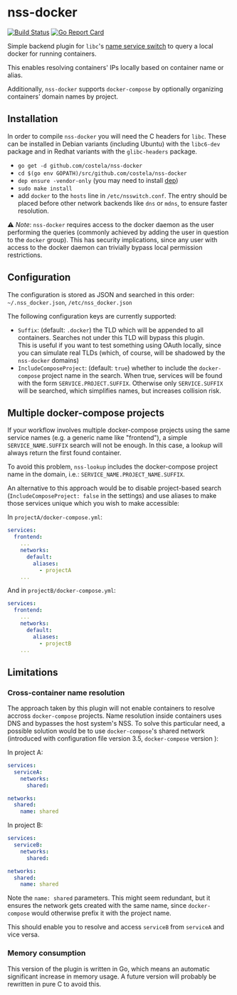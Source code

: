 # nss-docker

[![Build Status](https://travis-ci.org/costela/nss-docker.svg?branch=master)](https://travis-ci.org/costela/nss-docker)
[![Go Report Card](https://goreportcard.com/badge/github.com/costela/nss-docker)](https://goreportcard.com/report/github.com/costela/nss-docker)

Simple backend plugin for `libc`'s [name service switch](http://www.gnu.org/software/libc/manual/html_node/Name-Service-Switch.html) to query a local docker for running containers.

This enables resolving containers' IPs locally based on container name or alias.

Additionally, `nss-docker` supports `docker-compose` by optionally organizing containers' domain names by project.

## Installation

In order to compile `nss-docker` you will need the C headers for `libc`. These can be installed in Debian variants
(including Ubuntu) with the `libc6-dev` package and in Redhat variants with the `glibc-headers` package.

- `go get -d github.com/costela/nss-docker`
- `cd $(go env GOPATH)/src/github.com/costela/nss-docker`
- `dep ensure -vendor-only` (you may need to install [dep](https://github.com/golang/dep))
- `sudo make install`
- add `docker` to the `hosts` line in `/etc/nsswitch.conf`. The entry should be placed before other network
backends like `dns` or `mdns`, to ensure faster resolution.

⚠ *Note*: `nss-docker` requires access to the docker daemon as the user performing the queries (commonly achieved by adding
the user in question to the `docker` group). This has security implications, since any user with access to the docker daemon can trivially bypass local permission restrictions.

## Configuration

The configuration is stored as JSON and searched in this order: `~/.nss_docker.json`, `/etc/nss_docker.json`

The following configuration keys are currently supported:

* `Suffix`: (default: `.docker`) the TLD which will be appended to all containers. Searches not under this TLD will
bypass this plugin.  
This is useful if you want to test something using OAuth locally, since you can simulate real TLDs (which, of course,
will be shadowed by the `nss-docker` domains)
* `IncludeComposeProject`: (default: `true`) whether to include the `docker-compose` project name in the search. When
true, services will be found with the form `SERVICE.PROJECT.SUFFIX`. Otherwise only `SERVICE.SUFFIX` will be searched,
which simplifies names, but increases collision risk.

## Multiple docker-compose projects

If your workflow involves multiple docker-compose projects using the same service names (e.g. a generic name like
"frontend"), a simple `SERVICE_NAME.SUFFIX` search will not be enough. In this case, a lookup will always return the
first found container.

To avoid this problem, `nss-lookup` includes the docker-compose project name in the domain, i.e.: `SERVICE_NAME.PROJECT_NAME.SUFFIX`.

An alternative to this approach would be to disable project-based search (`IncludeComposeProject: false` in the
settings) and use aliases to make those services unique which you wish to make accessible:

In `projectA/docker-compose.yml`:
```yaml
services:
  frontend:
    ...
    networks:
      default:
        aliases:
          - projectA
    ...
```

And in `projectB/docker-compose.yml`:
```yaml
services:
  frontend:
    ...
    networks:
      default:
        aliases:
          - projectB
    ...
```

## Limitations

### Cross-container name resolution

The approach taken by this plugin will not enable containers to resolve accross `docker-compose` projects. Name resolution inside containers uses DNS and bypasses the host system's NSS.
To solve this particular need, a possible solution would be to use `docker-compose`'s shared network (introduced with configuration file version 3.5, `docker-compose` version ):

In project A:
```yaml
services:
  serviceA:
    networks:
      shared:

networks:
  shared:
    name: shared
```

In project B:
```yaml
services:
  serviceB:
    networks:
      shared:

networks:
  shared:
    name: shared
```
Note the `name: shared` parameters. This might seem redundant, but it ensures the network gets created with the same name, since `docker-compose` would otherwise prefix it with the project name.

This should enable you to resolve and access `serviceB` from `serviceA` and vice versa.

### Memory consumption

This version of the plugin is written in Go, which means an automatic significant increase in memory usage. A future version will probably be rewritten in pure C to avoid this.
